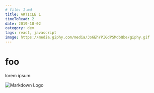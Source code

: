 ```yaml
---
# file: 1.md
title: ARTICLE 1
timeToRead: 2
date: 2019-10-02
category: dev
tags: react, javascript
image: https://media.giphy.com/media/3o6EhYPIGdPSMdbQbe/giphy.gif
---
```


# foo

lorem ipsum

![Markdown Logo](https://media.giphy.com/media/3o6EhYPIGdPSMdbQbe/giphy.gif)